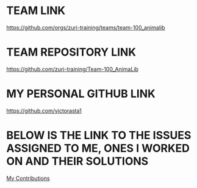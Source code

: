 # TEAM LINK
https://github.com/orgs/zuri-training/teams/team-100_animalib

# TEAM REPOSITORY LINK
https://github.com/zuri-training/Team-100_AnimaLib

# MY PERSONAL GITHUB LINK
https://github.com/victorasta1

# BELOW IS THE LINK TO THE ISSUES ASSIGNED TO ME, ONES I WORKED ON AND THEIR SOLUTIONS
[My Contributions](https://github.com/zuri-training/Team-100_AnimaLib/issues/92)
